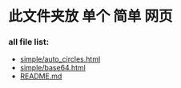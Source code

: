 # 此文件夹放 单个 简单 网页

### all file list:

- [simple/auto_circles.html](simple/auto_circles.html)
- [simple/base64.html](simple/base64.html)
- [README.md](README.md)
